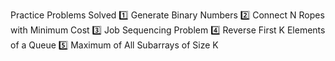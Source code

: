 Practice Problems Solved
1️⃣ Generate Binary Numbers
2️⃣ Connect N Ropes with Minimum Cost
3️⃣ Job Sequencing Problem
4️⃣ Reverse First K Elements of a Queue
5️⃣ Maximum of All Subarrays of Size K

